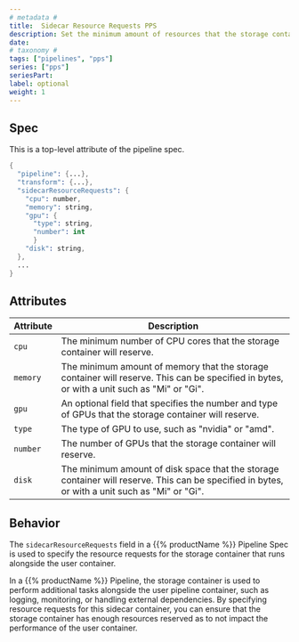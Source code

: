```yaml
---
# metadata # 
title:  Sidecar Resource Requests PPS
description: Set the minimum amount of resources that the storage container will reserve.
date: 
# taxonomy #
tags: ["pipelines", "pps"]
series: ["pps"]
seriesPart: 
label: optional 
weight: 1
---
```

## Spec
This is a top-level attribute of the pipeline spec. 

```s
{
  "pipeline": {...},
  "transform": {...},
  "sidecarResourceRequests": {
    "cpu": number,
    "memory": string,
    "gpu": {
      "type": string,
      "number": int
      }
    "disk": string,
  },
  ...
}

```
## Attributes

| Attribute | Description   |
| - | - |
| `cpu`       | The minimum number of CPU cores that the storage container will reserve.                                                     |
| `memory`    | The minimum amount of memory that the storage container will reserve. This can be specified in bytes, or with a unit such as "Mi" or "Gi". |
| `gpu`       | An optional field that specifies the number and type of GPUs that the storage container will reserve.                          |
| `type`      | The type of GPU to use, such as "nvidia" or "amd".                                                                        |
| `number`    | The number of GPUs that the storage container will reserve.                                                                    |
| `disk`      | The minimum amount of disk space that the storage container will reserve. This can be specified in bytes, or with a unit such as "Mi" or "Gi". |


## Behavior 
The `sidecarResourceRequests` field in a {{% productName %}} Pipeline Spec is used to specify the resource requests for the storage container that runs alongside the user container.

In a {{% productName %}} Pipeline, the storage container is used to perform additional tasks alongside the user pipeline container, such as logging, monitoring, or handling external dependencies. By specifying resource requests for this sidecar container, you can ensure that the storage container has enough resources reserved as to not impact the performance of the user container.
